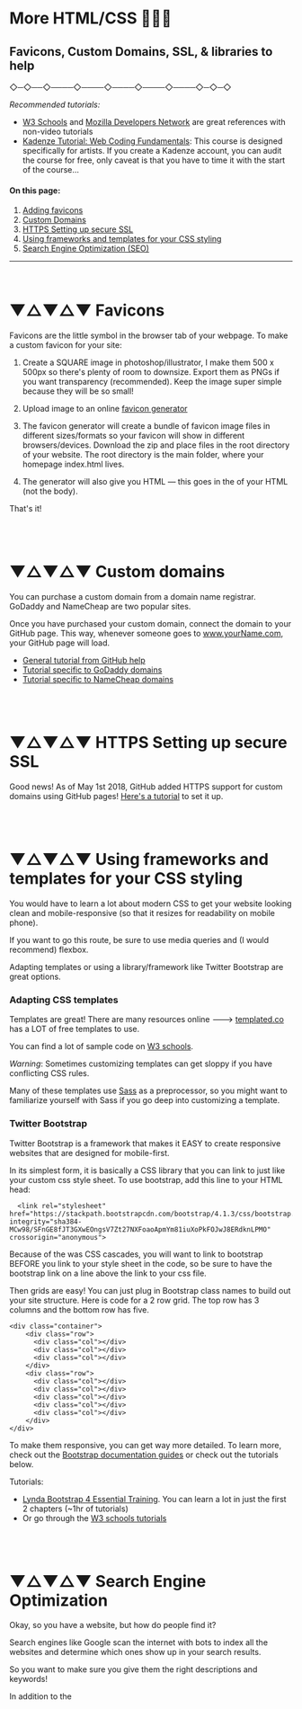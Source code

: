 
# More HTML/CSS 👏👾🤓
## Favicons, Custom Domains, SSL, & libraries to help

 ◇─◇──◇────◇────◇────◇────◇────◇─◇─◇
<br />

*Recommended tutorials:*

* [W3 Schools](https://www.w3schools.com/) and [Mozilla Developers Network](https://developer.mozilla.org/en-US/docs/Learn/HTML) are great references with non-video tutorials
* [Kadenze Tutorial: Web Coding Fundamentals](https://www.kadenze.com/courses/web-coding-fundamentals-for-artists/info): This course is designed specifically for artists. If you create a Kadenze account, you can audit the course for free, only caveat is that you have to time it with the start of the course...


#### On this page:

1. [Adding favicons](#-favicons)
2. [Custom Domains](#-custom-domains)
3. [HTTPS Setting up secure SSL](#-https-setting-up-secure-ssl)
4. [Using frameworks and templates for your CSS styling](#-using-frameworks-and-templates-for-your-css-styling)
5. [Search Engine Optimization (SEO)](#-search-engine-optimization)



---
<br>



# ▼△▼△▼ Favicons


Favicons are the little symbol in the browser tab of your webpage. To make a custom favicon for your site:

1. Create a SQUARE image in photoshop/illustrator, I make them 500 x 500px so there's plenty of room to downsize. Export them as PNGs if you want transparency (recommended). Keep the image super simple because they will be so small!

2. Upload image to an online [favicon generator](https://realfavicongenerator.net/)

3. The favicon generator will create a bundle of favicon image files in different sizes/formats so your favicon will show in different browsers/devices. Download the zip and place files in the root directory of your website. The root directory is the main folder, where your homepage index.html lives.

4. The generator will also give you HTML — this goes in the <head> of your HTML (not the body).

That's it!


<br>
<br>

# ▼△▼△▼ Custom domains


You can purchase a custom domain from a domain name registrar. GoDaddy and NameCheap are two popular sites.

Once you have purchased your custom domain, connect the domain to your GitHub page. This way, whenever someone goes to www.yourName.com, your GitHub page will load.

* [General tutorial from GitHub help](https://help.github.com/articles/quick-start-setting-up-a-custom-domain/)
* [Tutorial specific to GoDaddy domains](https://medium.com/@LovettLovett/github-pages-godaddy-f0318c2f25a)
* [Tutorial specific to NameCheap domains](http://davidensinger.com/2013/03/setting-the-dns-for-github-pages-on-namecheap/)


<br>
<br>

# ▼△▼△▼ HTTPS Setting up secure SSL

Good news! As of May 1st 2018, GitHub added HTTPS support for custom domains using GitHub pages! [Here's a tutorial](https://blog.github.com/2018-05-01-github-pages-custom-domains-https/) to set it up.

<br>
<br>

# ▼△▼△▼ Using frameworks and templates for your CSS styling

You would have to learn a lot about modern CSS to get your website looking clean and mobile-responsive (so that it resizes for readability on mobile phone).

If you want to go this route, be sure to use media queries and (I would recommend) flexbox.

Adapting templates or using a library/framework like Twitter Bootstrap are great options.

### Adapting CSS templates

Templates are great! There are many resources online ---> [templated.co](https://templated.co/) has a LOT of free templates to use.

You can find a lot of sample code on [W3 schools](https://www.w3schools.com/css/default.asp).

*Warning*: Sometimes customizing templates can get sloppy if you have conflicting CSS rules.

Many of these templates use [Sass](https://sass-lang.com/) as a preprocessor, so you might want to familiarize yourself with Sass if you go deep into customizing a template.

### Twitter Bootstrap

Twitter Bootstrap is a framework that makes it EASY to create responsive websites that are designed for mobile-first.

In its simplest form, it is basically a CSS library that you can link to just like your custom css style sheet. To use bootstrap, add this line to your HTML head:

      <link rel="stylesheet" href="https://stackpath.bootstrapcdn.com/bootstrap/4.1.3/css/bootstrap.min.css" integrity="sha384-MCw98/SFnGE8fJT3GXwEOngsV7Zt27NXFoaoApmYm81iuXoPkFOJwJ8ERdknLPMO" crossorigin="anonymous">


Because of the was CSS cascades, you will want to link to bootstrap BEFORE you link to your  style sheet in the code, so be sure to have the bootstrap link on a line above the link to your css file.

Then grids are easy! You can just plug in Bootstrap class names to build out your site structure. Here is code for a 2 row grid. The top row has 3 columns and the bottom row has five.

    <div class="container">
        <div class="row">
          <div class="col"></div>
          <div class="col"></div>
          <div class="col"></div>
        </div>
        <div class="row">
          <div class="col"></div>
          <div class="col"></div>
          <div class="col"></div>
          <div class="col"></div>
          <div class="col"></div>
        </div>
    </div>

To make them responsive, you can get way more detailed. To learn more, check out the [Bootstrap documentation guides](https://getbootstrap.com/docs/4.1/layout/grid/) or check out the tutorials below.

Tutorials:
* [Lynda Bootstrap 4 Essential Training](https://www.lynda.com/Bootstrap-tutorials/Bootstrap-4-Essential-Training/372545-2.html). You can learn a lot in just the first 2 chapters (~1hr of tutorials)
* Or go through the [W3 schools tutorials](https://www.w3schools.com/bootstrap4/default.asp)

<br>
<br>

# ▼△▼△▼ Search Engine Optimization

Okay, so you have a website, but how do people find it?

Search engines like Google scan the internet with bots to index all the websites and determine which ones show up in your search results.

So you want to make sure you give them the right descriptions and keywords!

In addition to the <title> tag, which shows up in the browser tab, you can also add a description and keywords. Insert this code into your HTML header, and read over this [PDF on how to optimize your HTML tags for bots](http://www.theinternetofbots.com/pdf/Search%20Engine%20Optimization%20-%20The%20Internet%20of%20Bots.pdf).


    <meta name="description" content="description in 50–300 characters (letters).">
    <meta name="keywords" content="artist, your name, your nick name, digital media art, all the keywords">
